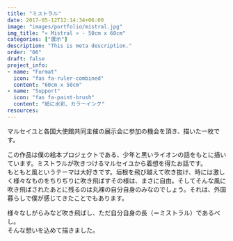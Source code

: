 ```yaml
---
title: "ミストラル"
date: 2017-05-12T12:14:34+06:00
image: "images/portfolio/mistral.jpg"
img_title: "« Mistral » - 50cm x 60cm"
categories: ["展示"]
description: "This is meta description."
order: "06"
draft: false
project_info:
- name: "Format"
  icon: "fas fa-ruler-combined"
  content: "60cm x 50cm"
- name: "Support"
  icon: "fas fa-paint-brush"
  content: "紙に水彩、カラーインク"
resources:
---
```


マルセイユと各国大使館共同主催の展示会に参加の機会を頂き、描いた一枚です。

この作品は僕の絵本プロジェクトである、少年と黒いライオンの話をもとに描いています。ミストラルが吹きつけるマルセイユから着想を得たお話です。  
もともと風というテーマは大好きです。垣根を飛び越えて吹き抜け、時には激しく様々なものをちりぢりに吹き飛ばすその様は、まさに自由。そしてそんな風に吹き飛ばされたあとに残るのは丸裸の自分自身のみなのでしょう。それは、外国暮らしで僕が感じてきたことでもあります。

様々なしがらみなど吹き飛ばし、ただ自分自身の長（＝ミストラル）であるべし。  
そんな想いを込めて描きました。
